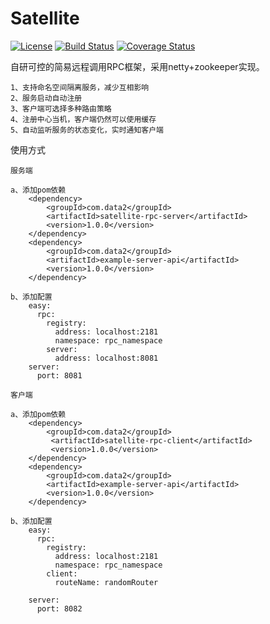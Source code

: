 # Satellite

[![License](http://img.shields.io/:license-apache-brightgreen.svg)](http://www.apache.org/licenses/LICENSE-2.0.html)
[![Build Status](https://travis-ci.org/data2/satellite.svg?branch=master)](https://travis-ci.org/data2/satellite)
[![Coverage Status](https://coveralls.io/repos/github/data2/satellite/badge.svg)](https://coveralls.io/github/data2/satellite)

自研可控的简易远程调用RPC框架，采用netty+zookeeper实现。

    1、支持命名空间隔离服务，减少互相影响
    2、服务启动自动注册
    3、客户端可选择多种路由策略
    4、注册中心当机，客户端仍然可以使用缓存
    5、自动监听服务的状态变化，实时通知客户端
    

使用方式

    服务端
    
    a、添加pom依赖
        <dependency>
            <groupId>com.data2</groupId>
            <artifactId>satellite-rpc-server</artifactId>
            <version>1.0.0</version>
        </dependency>
        <dependency>
            <groupId>com.data2</groupId>
            <artifactId>example-server-api</artifactId>
            <version>1.0.0</version>
        </dependency>           

    b、添加配置
        easy:
          rpc:
            registry:
              address: localhost:2181
              namespace: rpc_namespace
            server:
              address: localhost:8081
        server:
          port: 8081

    客户端
    
    a、添加pom依赖
        <dependency>
            <groupId>com.data2</groupId>
             <artifactId>satellite-rpc-client</artifactId>
             <version>1.0.0</version>
        </dependency>
        <dependency>
            <groupId>com.data2</groupId>
            <artifactId>example-server-api</artifactId>
            <version>1.0.0</version>
        </dependency>
        
    b、添加配置
        easy:
          rpc:
            registry:
              address: localhost:2181
              namespace: rpc_namespace
            client:
              routeName: randomRouter
        
        server:
          port: 8082
